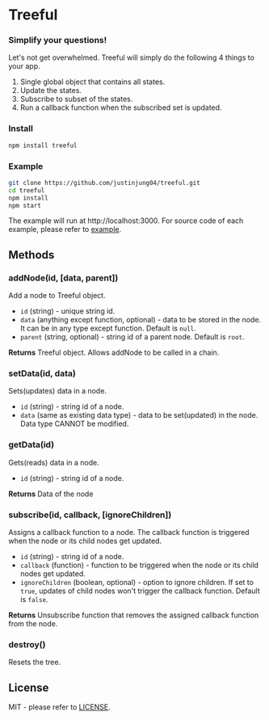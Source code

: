 # Treeful

### Simplify your questions!
Let's not get overwhelmed. Treeful will simply do the following 4 things to your app.

1. Single global object that contains all states.
2. Update the states.
3. Subscribe to subset of the states.
4. Run a callback function when the subscribed set is updated.

### Install
```sh
npm install treeful
```

### Example
```sh
git clone https://github.com/justinjung04/treeful.git
cd treeful
npm install
npm start
```
The example will run at http://localhost:3000. For source code of each example, please refer to [example](./example).

## Methods

### addNode(id, [data, parent])
Add a node to Treeful object.
* `id` (string) - unique string id.
* `data` (anything except function, optional) - data to be stored in the node. It can be in any type except function. Default is `null`.
* `parent` (string, optional) - string id of a parent node. Default is `root`.

**Returns** Treeful object. Allows addNode to be called in a chain.

### setData(id, data)
Sets(updates) data in a node.
* `id` (string) - string id of a node.
* `data` (same as existing data type) - data to be set(updated) in the node. Data type CANNOT be modified.

### getData(id)
Gets(reads) data in a node.
* `id` (string) - string id of a node.

**Returns** Data of the node

### subscribe(id, callback, [ignoreChildren])
Assigns a callback function to a node. The callback function is triggered when the node or its child nodes get updated.
* `id` (string) - string id of a node.
* `callback` (function) - function to be triggered when the node or its child nodes get updated.
* `ignoreChildren` (boolean, optional) - option to ignore children. If set to `true`, updates of child nodes won't trigger the callback function. Default is `false`.

**Returns** Unsubscribe function that removes the assigned callback function from the node.

### destroy()
Resets the tree.

## License
MIT - please refer to [LICENSE](LICENSE).